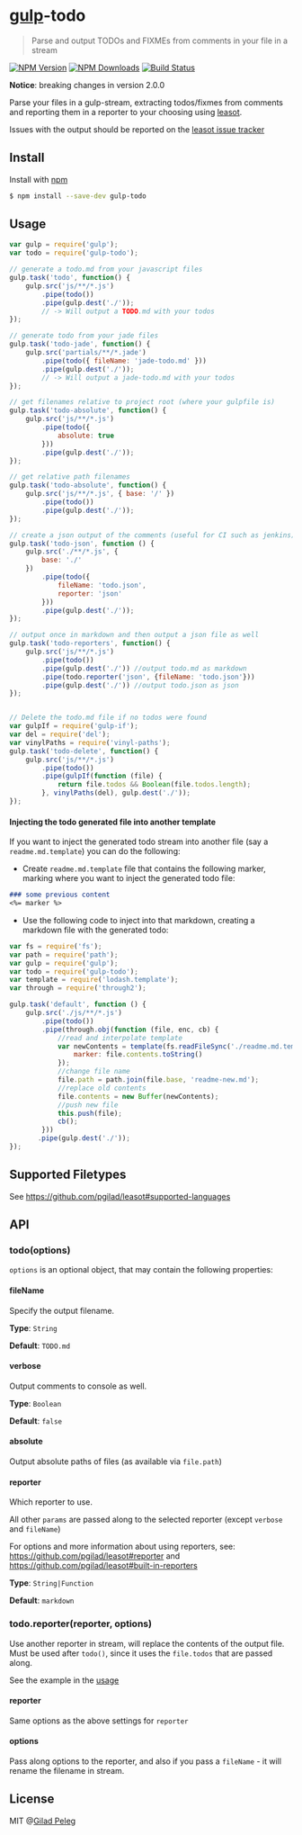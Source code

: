 # [gulp](https://github.com/wearefractal/gulp)-todo
> Parse and output TODOs and FIXMEs from comments in your file in a stream

[![NPM Version](http://img.shields.io/npm/v/gulp-todo.svg?style=flat)](https://npmjs.org/package/gulp-todo)
[![NPM Downloads](http://img.shields.io/npm/dm/gulp-todo.svg?style=flat)](https://npmjs.org/package/gulp-todo)
[![Build Status](http://img.shields.io/travis/pgilad/gulp-todo.svg?style=flat)](https://travis-ci.org/pgilad/gulp-todo)

**Notice**: breaking changes in version 2.0.0

Parse your files in a gulp-stream, extracting todos/fixmes from comments and reporting them
in a reporter to your choosing using [leasot](https://github.com/pgilad/leasot).

Issues with the output should be reported on the [leasot issue tracker](https://github.com/pgilad/leasot/issues)

## Install

Install with [npm](https://npmjs.org/package/gulp-todo)

```sh
$ npm install --save-dev gulp-todo
```

## Usage

```js
var gulp = require('gulp');
var todo = require('gulp-todo');

// generate a todo.md from your javascript files
gulp.task('todo', function() {
    gulp.src('js/**/*.js')
        .pipe(todo())
        .pipe(gulp.dest('./'));
        // -> Will output a TODO.md with your todos
});

// generate todo from your jade files
gulp.task('todo-jade', function() {
    gulp.src('partials/**/*.jade')
        .pipe(todo({ fileName: 'jade-todo.md' }))
        .pipe(gulp.dest('./'));
        // -> Will output a jade-todo.md with your todos
});

// get filenames relative to project root (where your gulpfile is)
gulp.task('todo-absolute', function() {
    gulp.src('js/**/*.js')
        .pipe(todo({
            absolute: true
        }))
        .pipe(gulp.dest('./'));
});

// get relative path filenames
gulp.task('todo-absolute', function() {
    gulp.src('js/**/*.js', { base: '/' })
        .pipe(todo())
        .pipe(gulp.dest('./'));
});

// create a json output of the comments (useful for CI such as jenkins)
gulp.task('todo-json', function () {
    gulp.src('./**/*.js', {
        base: './'
    })
        .pipe(todo({
            fileName: 'todo.json',
            reporter: 'json'
        }))
        .pipe(gulp.dest('./'));
});

// output once in markdown and then output a json file as well
gulp.task('todo-reporters', function() {
    gulp.src('js/**/*.js')
        .pipe(todo())
        .pipe(gulp.dest('./')) //output todo.md as markdown
        .pipe(todo.reporter('json', {fileName: 'todo.json'}))
        .pipe(gulp.dest('./')) //output todo.json as json
});


// Delete the todo.md file if no todos were found
var gulpIf = require('gulp-if');
var del = require('del');
var vinylPaths = require('vinyl-paths');
gulp.task('todo-delete', function() {
    gulp.src('js/**/*.js')
        .pipe(todo())
        .pipe(gulpIf(function (file) {
            return file.todos && Boolean(file.todos.length);
        }, vinylPaths(del), gulp.dest('./'));
});
```

#### Injecting the todo generated file into another template

If you want to inject the generated todo stream into another file (say a `readme.md.template`)
you can do the following:

- Create `readme.md.template` file that contains the following marker, marking where you want to inject the generated todo file:

```md
### some previous content
<%= marker %>
```

- Use the following code to inject into that markdown, creating a markdown file with the generated todo:

```js
var fs = require('fs');
var path = require('path');
var gulp = require('gulp');
var todo = require('gulp-todo');
var template = require('lodash.template');
var through = require('through2');

gulp.task('default', function () {
    gulp.src('./js/**/*.js')
        .pipe(todo())
        .pipe(through.obj(function (file, enc, cb) {
            //read and interpolate template
            var newContents = template(fs.readFileSync('./readme.md.template'), {
                marker: file.contents.toString()
            });
            //change file name
            file.path = path.join(file.base, 'readme-new.md');
            //replace old contents
            file.contents = new Buffer(newContents);
            //push new file
            this.push(file);
            cb();
        }))
       .pipe(gulp.dest('./'));
});
```

## Supported Filetypes

See https://github.com/pgilad/leasot#supported-languages

## API

### todo(options)

`options` is an optional object, that may contain the following properties:

#### fileName

Specify the output filename.

**Type**: `String`

**Default**: `TODO.md`

#### verbose

Output comments to console as well.

**Type**: `Boolean`

**Default**: `false`

#### absolute

Output absolute paths of files (as available via `file.path`)

#### reporter

Which reporter to use.

All other `params` are passed along to the selected reporter (except `verbose` and `fileName`)

For options and more information about using reporters,
see: https://github.com/pgilad/leasot#reporter and
https://github.com/pgilad/leasot#built-in-reporters

**Type**: `String|Function`

**Default**: `markdown`

### todo.reporter(reporter, options)

Use another reporter in stream, will replace the contents of the output file.
Must be used after `todo()`, since it uses the `file.todos` that are passed along.

See the example in the [usage](#usage)

#### reporter

Same options as the above settings for `reporter`

#### options

Pass along options to the reporter, and also if you pass a `fileName` - it will rename the filename in stream.

## License

MIT @[Gilad Peleg](http://giladpeleg.com)
